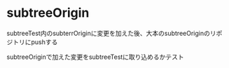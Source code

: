 subtreeOrigin
=============
subtreeTest内のsubterrOriginに変更を加えた後、大本のsubtreeOriginのリポジトリにpushする

subtreeOriginで加えた変更をsubtreeTestに取り込めるかテスト
